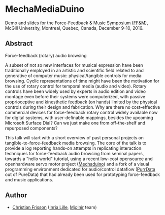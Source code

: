 # MechaMediaDuino

Demo and slides for the Force-Feedback & Music Symposium ([FF&M](http://www.cirmmt.org/activities/workshops/research/ffedback_music)), McGill University, Montreal, Quebec, Canada, December 9-10, 2016. 

## Abstract

Force-feedback (rotary) audio browsing

A subset of not so new interfaces for musical expression have been traditionally employed in an artistic and scientific field related to and generative of computer music: physical/tangible controls for media browsing. Cyclic representations of time might have been the motivation for the use of rotary control for temporal media (audio and video). Rotary controls have been widely used by experts in audio edition and video montage even before their systems were computerized, with passive proprioceptive and kinesthetic feedback (on hands) limited by the physical controls during their design and fabrication. Why are there no cost-effective commercial devices for force-feedback rotary control widely available now for digital systems, with user-definable mappings, besides the upcoming Microsoft Surface Dial? Can we just make one from off-the-shelf and repurposed components?

This talk will start with a short overview of past personal projects on tangible-to-force-feedback media browsing. The core of the talk is to provide a log reporting hands-on attempts in replicating interaction techniques for force-feedback audio browsing from seminal papers, towards a "hello world" tutorial, using a recent low-cost opensource and openhardware servo motor project ([Mechaduino](https://github.com/jcchurch13/Mechaduino-Firmware)) and a fork of a visual programming environment dedicated for audio/control dataflow ([PurrData](https://git.purrdata.net/jwilkes/purr-data) out of PureData) that had already been used for prototyping force-feedback and music applications.

## Author
 * [Christian Frisson](http://christian.frisson.re) ([Inria Lille](https://www.inria.fr/en/centre/lille), [Mjolnir](http://mjolnir.lille.inria.fr/) team)
